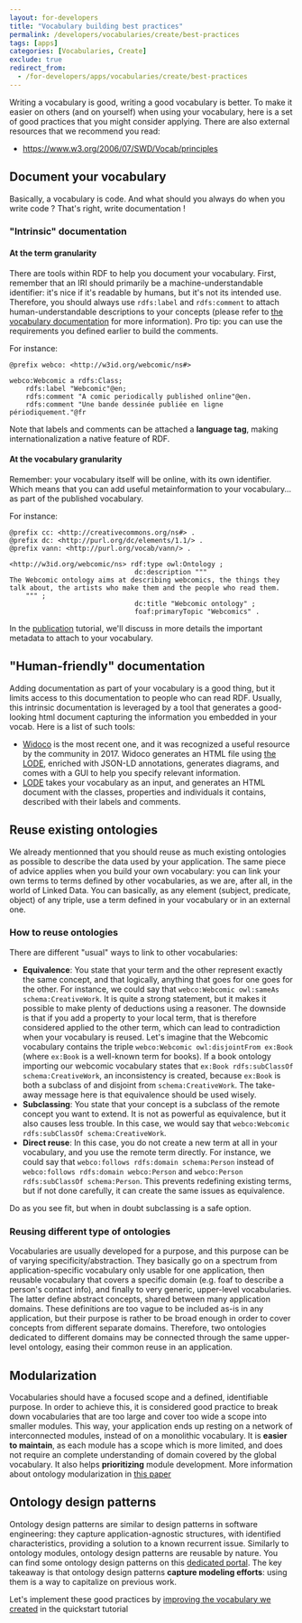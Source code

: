 ```yaml
---
layout: for-developers
title: "Vocabulary building best practices"
permalink: /developers/vocabularies/create/best-practices
tags: [apps]
categories: [Vocabularies, Create]
exclude: true
redirect_from:
  - /for-developers/apps/vocabularies/create/best-practices
---
```


Writing a vocabulary is good, writing a good vocabulary is better. To make it easier on others (and on yourself) when using your vocabulary, here is a set of good practices that you might consider applying. There are also external resources that we recommend you read:
- https://www.w3.org/2006/07/SWD/Vocab/principles


## <a id="documentation"/> Document your vocabulary

Basically, a vocabulary is code. And what should you always do when you write code ? That's right, write documentation !

### "Intrinsic" documentation

#### At the term granularity

There are tools within RDF to help you document your vocabulary. First, remember that an IRI should primarily be a machine-understandable identifier: it's nice if it's readable by humans, but it's not its intended use. Therefore,  you should always use `rdfs:label` and `rdfs:comment` to attach human-understandable descriptions to your concepts (please refer to [the vocabulary documentation](/developers/vocabularies/well-known) for more information). Pro tip: you can use the requirements you defined earlier to build the comments.

For instance:
```
@prefix webco: <http://w3id.org/webcomic/ns#>

webco:Webcomic a rdfs:Class;
    rdfs:label "Webcomic"@en;
    rdfs:comment "A comic periodically published online"@en.
    rdfs:comment "Une bande dessinée publiée en ligne périodiquement."@fr
```

Note that labels and comments can be attached a __language tag__, making internationalization a native feature of RDF.

#### <a id="vocab-doc"/> At the vocabulary granularity

Remember: your vocabulary itself will be online, with its own identifier. Which means that you can add useful metainformation to your vocabulary... as part of the published vocabulary.

For instance:
```
@prefix cc: <http://creativecommons.org/ns#> .
@prefix dc: <http://purl.org/dc/elements/1.1/> .
@prefix vann: <http://purl.org/vocab/vann/> .

<http://w3id.org/webcomic/ns> rdf:type owl:Ontology ;
                               dc:description """
The Webcomic ontology aims at describing webcomics, the things they talk about, the artists who make them and the people who read them.
    """ ;
                               dc:title "Webcomic ontology" ;
                               foaf:primaryTopic "Webcomics" .
```

In the [publication](/developers/vocabularies/publish) tutorial, we'll discuss in more details the important metadata to attach to your vocabulary.

## "Human-friendly" documentation

Adding documentation as part of your vocabulary is a good thing, but it limits access to this documentation to people who can read RDF. Usually, this intrinsic documentation is leveraged by a tool that generates a good-looking html document capturing the information you embedded in your vocab. Here is a list of such tools:
- [Widoco](https://github.com/dgarijo/Widoco) is the most recent one, and it was recognized a useful resource by the community in 2017. Widoco generates an HTML file using [the LODE](#lode), enriched with JSON-LD annotations, generates diagrams, and comes with a GUI to help you specify relevant information.
- <a id="lode"/> [LODE](https://essepuntato.it/lode/) takes your vocabulary as an input, and generates an HTML document with the classes, properties and individuals it contains, described with their labels and comments.


## Reuse existing ontologies

We already mentionned that you should reuse as much existing ontologies as possible to describe the data used by your application. The same piece of advice applies when you build your own vocabulary: you can link your own terms to terms defined by other vocabularies, as we are, after all, in the world of Linked Data. You can basically, as any element (subject, predicate, object) of any triple, use a term defined in your vocabulary or in an external one.

### How to reuse ontologies

There are different "usual" ways to link to other vocabularies:

- __Equivalence__: You state that your term and the other represent exactly the same concept, and that logically, anything that goes for one goes for the other. For instance, we could say that `webco:Webcomic owl:sameAs schema:CreativeWork`. It is quite a strong statement, but it makes it possible to make plenty of deductions using a reasoner. The downside is that if you add a property to your local term, that is therefore considered applied to the other term, which can lead to contradiction when your vocabulary is reused. Let's imagine that the Webcomic vocabulary contains the triple `webco:Webcomic owl:disjointFrom ex:Book` (where `ex:Book` is a well-known term for books).  If a book ontology importing our webcomic vocabulary states that `ex:Book rdfs:subClassOf schema:CreativeWork`, an inconsistency is created, because `ex:Book` is both a subclass of and disjoint from `schema:CreativeWork`. The take-away message here is that equivalence should be used wisely.
- __Subclassing__: You state that your concept is a subclass of the remote concept you want to extend. It is not as powerful as equivalence, but it also causes less trouble. In this case, we would say that `webco:Webcomic rdfs:subClassOf schema:CreativeWork`.
- __Direct reuse__: In this case, you do not create a new term at all in your vocabulary, and you use the remote term directly. For instance, we could say that `webco:follows rdfs:domain schema:Person` instead of `webco:follows rdfs:domain webco:Person` and `webco:Person rdfs:subClassOf schema:Person`. This prevents redefining existing terms, but if not done carefully, it can create the same issues as equivalence.

Do as you see fit, but when in doubt subclassing is a safe option.

### Reusing different type of ontologies

Vocabularies are usually developed for a purpose, and this purpose can be of varying specificity/abstraction. They basically go on a spectrum from application-specific vocabulary only usable for one application, then reusable vocabulary that covers a specific domain (e.g. foaf to describe a person's contact info), and finally to very generic, upper-level vocabularies. The latter define abstract concepts, shared between many application domains. These definitions are too vague to be included as-is in any application, but their purpose is rather to be broad enough in order to cover concepts from different separate domains. Therefore, two ontologies dedicated to different domains may be connected through the same upper-level ontology, easing their common reuse in an application.

## <a id="modularization"/> Modularization

Vocabularies should have a focused scope and a defined, identifiable purpose. In order to achieve this, it is considered good practice to break down vocabularies that are too large and cover too wide a scope into smaller modules. This way, your application ends up resting on a network of interconnected modules, instead of on a monolithic vocabulary. It is __easier to maintain__, as each module has a scope which is more limited, and does not require an complete understanding of domain covered by the global vocabulary. It also helps __prioritizing__ module development. More information about ontology modularization in [this paper](https://hal.archives-ouvertes.fr/file/index/docid/710035/filename/WoMo_paper_2012_SBA_al.pdf)

## Ontology design patterns

Ontology design patterns are similar to design patterns in software engineering: they capture application-agnostic structures, with identified characteristics, providing a solution to a known recurrent issue. Similarly to ontology modules, ontology design patterns are reusable by nature. You can find some ontology design patterns on this [dedicated portal](http://ontologydesignpatterns.org). The key takeaway is that ontology design patterns __capture modeling efforts__: using them is a way to capitalize on previous work.

Let's implement these good practices by [improving the vocabulary we created](/developers/vocabularies/create/extended) in the quickstart tutorial
